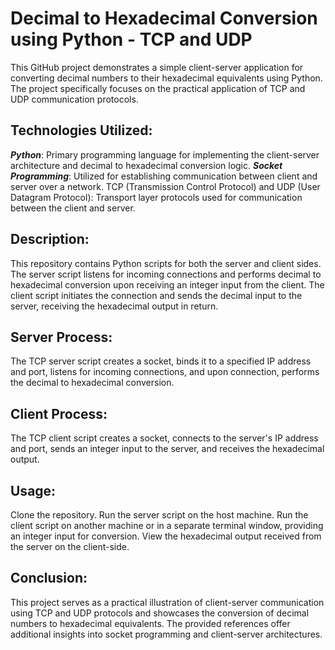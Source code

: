 
# Decimal to Hexadecimal Conversion using Python - TCP and UDP
This GitHub project demonstrates a simple client-server application for converting decimal numbers to their hexadecimal equivalents using Python. The project specifically focuses on the practical application of TCP and UDP communication protocols.

## Technologies Utilized:
***Python***: Primary programming language for implementing the client-server architecture and decimal to hexadecimal conversion logic.
***Socket Programming***: Utilized for establishing communication between client and server over a network.
TCP (Transmission Control Protocol) and UDP (User Datagram Protocol): Transport layer protocols used for communication between the client and server.

## Description:
This repository contains Python scripts for both the server and client sides. The server script listens for incoming connections and performs decimal to hexadecimal conversion upon receiving an integer input from the client. The client script initiates the connection and sends the decimal input to the server, receiving the hexadecimal output in return.

## Server Process:
The TCP server script creates a socket, binds it to a specified IP address and port, listens for incoming connections, and upon connection, performs the decimal to hexadecimal conversion.

## Client Process:
The TCP client script creates a socket, connects to the server's IP address and port, sends an integer input to the server, and receives the hexadecimal output.

## Usage:
Clone the repository.
Run the server script on the host machine.
Run the client script on another machine or in a separate terminal window, providing an integer input for conversion.
View the hexadecimal output received from the server on the client-side.

## Conclusion:
This project serves as a practical illustration of client-server communication using TCP and UDP protocols and showcases the conversion of decimal numbers to hexadecimal equivalents. The provided references offer additional insights into socket programming and client-server architectures.